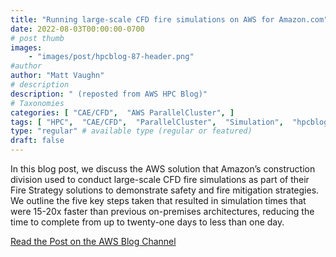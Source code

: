 ```yaml
---
title: "Running large-scale CFD fire simulations on AWS for Amazon.com"
date: 2022-08-03T00:00:00-0700
# post thumb
images:
    - "images/post/hpcblog-87-header.png"
#author
author: "Matt Vaughn"
# description
description: " (reposted from AWS HPC Blog)"
# Taxonomies
categories: [ "CAE/CFD",  "AWS ParallelCluster", ]
tags: [ "HPC",  "CAE/CFD",  "ParallelCluster",  "Simulation",  "hpcblog", ]
type: "regular" # available type (regular or featured)
draft: false
---
```


In this blog post, we discuss the AWS solution that Amazon’s construction division used to conduct large-scale CFD fire simulations as part of their Fire Strategy solutions to demonstrate safety and fire mitigation strategies. We outline the five key steps taken that resulted in simulation times that were 15-20x faster than previous on-premises architectures, reducing the time to complete from up to twenty-one days to less than one day.

<a href="https://aws.amazon.com/blogs/hpc/amazon-runs-large-scale-cfd-fire-simulations-on-aws/" class="btn btn-primary btn-lg active" role="button" aria-pressed="true" style="margin-top: 8px;">Read the Post on the AWS Blog Channel</a>